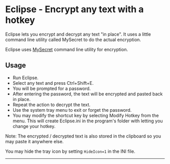 Eclipse - Encrypt any text with a hotkey
==================================================
        
Eclipse lets you encrypt and decrypt any text "in place".
It uses a little command line utility called MySecret to do the actual 
encryption.
  
Eclipse uses [MySecret][1] command line utility for encryption.

Usage
--------------------------------------------------

- Run Eclipse.
- Select any text and press Ctrl+Shift+E.
- You will be prompted for a password.
- After entering the password, the text will be encrypted and pasted
  back in place.
- Repeat the action to decrypt the text.
- Use the system tray menu to exit or forget the password.
- You may modify the shortcut key by selecting Modify Hotkey from the 
  menu. This will create Eclipse.ini in the program's folder with 
  letting you change your hotkey.   
   
Note: The encrypted / decrypted text is also stored in the clipboard
so you may paste it anywhere else.
 
You may hide the tray icon by setting `HideIcon=1` in the INI file.

---

[1]: http://www.di-mgt.com.au/mysecret.html